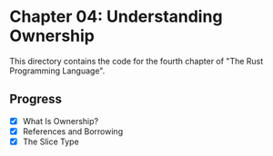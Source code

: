 # Chapter 04: Understanding Ownership

This directory contains the code for the fourth chapter of "The Rust
Programming Language".

## Progress

- [x] What Is Ownership?
- [x] References and Borrowing
- [x] The Slice Type
